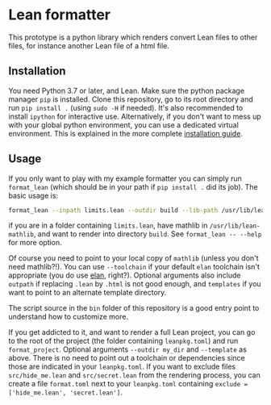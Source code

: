 # Lean formatter

This prototype is a python library which renders convert Lean files to
other files, for instance another Lean file of a html file.

## Installation

You need Python 3.7 or later, and Lean. Make sure the python package
manager `pip` is installed.  Clone this repository, go to its root directory
and run `pip install .` (using `sudo -H` if needed). It's also recommended to
install `ipython` for interactive use. Alternatively, if you don't want to mess
up with your global python environment, you can use a dedicated virtual
environment. This is explained in the more complete 
[installation guide](https://github.com/leanprover-community/format_lean/blob/master/INSTALL.md).

## Usage

If you only want to play with my example formatter you can simply run
`format_lean` (which should be in your path if `pip install .` did its
job). The basic usage is:
```bash
format_lean --inpath limits.lean --outdir build --lib-path /usr/lib/lean-mathlib/src
```
if you are in a folder containing `limits.lean`, have mathlib in `/usr/lib/lean-mathlib`, and 
want to render into directory `build`. See `format_lean -- --help` for
more option.

Of course you need to point to your local copy of `mathlib` (unless you
don't need mathlib?!). You can use `--toolchain` if your default `elan`
toolchain isn't appropriate (you do use [elan](https://github.com/Kha/elan), right?). Optional
arguments also include `outpath` if replacing `.lean` by `.html` is not
good enough, and `templates` if you want to point to an alternate
template directory. 

The script source in the `bin` folder of this repository is a good entry
point to understand how to customize more.

If you get addicted to it, and want to render a full Lean project, you
can go to the root of the project (the folder containing `leanpkg.toml`)
and run `format_project`. Optional arguments `--outdir my_dir` and
`--template` as above. There is no need to point out a toolchain or
dependencies since those are indicated in your `leanpkg.toml`.
If you want to exclude files `src/hide_me.lean` and `src/secret.lean`
from the rendering process, you can create a file `format.toml` next to
your `leanpkg.toml` containing `exclude = ['hide_me.lean', 'secret.lean']`.
